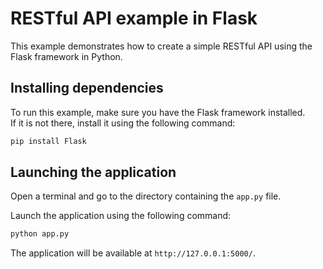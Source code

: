 # RESTful API example in Flask
This example demonstrates how to create a simple RESTful API using the Flask framework in Python.

## Installing dependencies
To run this example, make sure you have the Flask framework installed.  
If it is not there, install it using the following command:
```bash
pip install Flask
```

## Launching the application
Open a terminal and go to the directory containing the `app.py` file.

Launch the application using the following command:
```bash
python app.py
```

The application will be available at `http://127.0.0.1:5000/`.
